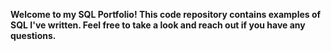 **Welcome to my SQL Portfolio! This code repository contains examples of SQL I've written. Feel free to take a look and reach out if you have any questions.**

